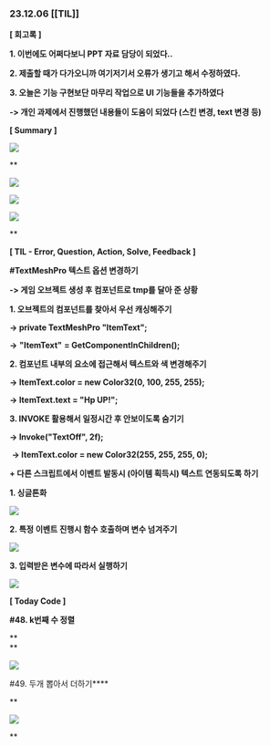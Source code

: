 ### 23.12.06 [[TIL]]

**[ 회고록 ]**

**1. 이번에도 어쩌다보니 PPT 자료 담당이 되었다..**

**2. 제출할 때가 다가오니까 여기저기서 오류가 생기고 해서 수정하였다.**

**3. 오늘은 기능 구현보단 마무리 작업으로 UI 기능들을 추가하였다**

**-> 개인 과제에서 진행했던 내용들이 도움이 되었다 (스킨 변경, text 변경 등)**

  

****[ Summary ]****

**[![](https://blogger.googleusercontent.com/img/b/R29vZ2xl/AVvXsEgeNIgDc0z_9aw4wJrNseIiZRqrStZuyUAV1p4N9cDXPT4NzLGwGYcB_Wk8rVTqwamybIKj2O5SdL6FE11s4vdCA-RY0-4_DsqfPE7MH2_pa9CGcPnci3ALYhnitoGP0jAHKCFXTndcw32vn85kBO7ZJgxPVsEsMaGgaMQbI3MrXMvINCNBvL2tdFwvjP81/s320/%EC%8A%A4%ED%81%AC%EB%A6%B0%EC%83%B7%202023-12-06%20212946.png)](https://www.blogger.com/blog/post/edit/3583706664799492072/8290240683530276804#)**

**  

[![](https://blogger.googleusercontent.com/img/b/R29vZ2xl/AVvXsEjw0XzOtsA-uqY1YCPcsaPD05IaLFX0hkLXB-BaQVaxlOQ8JlqdiDu-6AdU9DxwyF2QOqnnHndMc0n812HVGXkgZzCiCU-pSVnHs-eWoy2I6OGrD2shlsvPgLsi1mxkq-91S5oRCIXp5U6NF_dKPSkCHBQvYqX2NJTwLHoEVqsejyuF3bwt03Flkn3Sht-T/s320/%EC%8A%A4%ED%81%AC%EB%A6%B0%EC%83%B7%202023-12-06%20211730.png)](https://www.blogger.com/blog/post/edit/3583706664799492072/8290240683530276804#)

  

[![](https://blogger.googleusercontent.com/img/b/R29vZ2xl/AVvXsEhOh1b-OJxqjhUx2X8TfBBpFwX72cDqdswvrzYdy7i9Xvt8fMXtz2qptbCaWgrtYBWztD8Q-hXWd8rt3IH83h8abJrtXHN3q3Xhyn21SxREjeGppjUb0BvM36Ozf2IG0S3pWtfJDDvna_0TN4udZbUxEzVccED0Xxm87XOpMu9VnD8L5HM8CL-GvgmlRTv7/s320/%EC%8A%A4%ED%81%AC%EB%A6%B0%EC%83%B7%202023-12-06%20211749.png)](https://www.blogger.com/blog/post/edit/3583706664799492072/8290240683530276804#)

  

[![](https://blogger.googleusercontent.com/img/b/R29vZ2xl/AVvXsEgudaPw5N9EC8H8-4151vMdHBYP0TTig6O1JUWNWd4CCuxCmnSpdTElO1ZE6vKhFx4pVSSk0pmS-DH9kksG-d0I7yO2W3qPwLWoGIEebQwbs83EomIK1CAjbn4Bq7ElaFeP1NGHc1qIi0PewXc402oxn2QUJtleq1SW49c3cqysUE0qk1OLhH-h1tquwVYZ/s320/%EC%8A%A4%ED%81%AC%EB%A6%B0%EC%83%B7%202023-12-06%20212314.png)](https://www.blogger.com/blog/post/edit/3583706664799492072/8290240683530276804#)

  
**

******[ TIL - Error, Question, Action, Solve, Feedback ]******

******#TextMeshPro 텍스트 옵션 변경하기****** 

******-> 게임 오브젝트 생성 후 컴포넌트로 tmp를 달아 준 상황******

**1. 오브젝트의 컴포넌트를 찾아서 우선 캐싱해주기**

**-> private TextMeshPro "ItemText";**

**->** **"****ItemText****"** **= GetComponentInChildren<TextMeshPro>();**

**2. 컴포넌트 내부의 요소에 접근해서 텍스트와 색 변경해주기**

**-> ItemText.color = new Color32(0, 100, 255, 255);**

**-> ItemText.text = "Hp UP!";**

**3. INVOKE 활용해서 일정시간 후 안보이도록 숨기기**

**-> Invoke("TextOff", 2f);**

 **-> ItemText.color = new Color32(255, 255, 255, 0);**

******+ 다른 스크립트에서 이벤트 발동시 (아이템 획득시) 텍스트 연동되도록 하기******

******1. 싱글톤화******

[![](https://blogger.googleusercontent.com/img/b/R29vZ2xl/AVvXsEiNzsGPDOc2lNVj5o3Ao2IO1sODUNbJ5z-OVOXYycmoBswSIWI9srcYmSTc-hMcL-1k5TcSx4qk72usi_8ErFCxWyWHJwDZY5D_HS_1EJMWNTiI7wccObR0UJGWzwdTkcRtxMAffqnr1_U5OkNPLpQr06BknEp8xDz7OQDAP_mjfVeb7UMWC-cHK88ZmfAd/s1600/%EC%8A%A4%ED%81%AC%EB%A6%B0%EC%83%B7%202023-12-06%20142501.png)](https://www.blogger.com/blog/post/edit/3583706664799492072/8290240683530276804#)

  

**2. 특정 이벤트 진행시 함수 호출하며 변수 넘겨주기**

  

[![](https://blogger.googleusercontent.com/img/b/R29vZ2xl/AVvXsEhHauhd8COwwKVlnamDsc_-mHD6BfY8US3gsFfU9433rh_I4S84nOjhszUlxmAipSZvC9_ttCfeqAYF9pzDJVgW2CV6pwYG8kOMBUv4xjQpOQN_oCHpOutHcCdB6LQdAxoHsY0uxpFOTkgAWJeVnfXjmtgBWylizbhZHsszOnGSQfczI4aI5Ryw_BYa9G1w/s320/%EC%8A%A4%ED%81%AC%EB%A6%B0%EC%83%B7%202023-12-06%20142510.png)](https://www.blogger.com/blog/post/edit/3583706664799492072/8290240683530276804#)

**3. 입력받은 변수에 따라서 실행하기**

  

[![](https://blogger.googleusercontent.com/img/b/R29vZ2xl/AVvXsEj5-h35k5jJxYGoH2sojwpiYNRTaDEdZIm8Czp5lGzJN75JxLA-pcBEpWbRluHRsRcKeDayD0wws8ZxwpJ_qq675XzQpWsqjWIxUARqA2vsGigTGhWTg_40tOdQG2aIaM8AE4HLChOjMSZw8_ibh7R88EbI5Qk4iutlm-_iyH0d52K3HUo85hgspreiqxMw/s320/%EC%8A%A4%ED%81%AC%EB%A6%B0%EC%83%B7%202023-12-06%20142521.png)](https://www.blogger.com/blog/post/edit/3583706664799492072/8290240683530276804#)

  

  

****[ Today Code ]****

****#48. k번째 수 정렬****

**  
**

[![](https://blogger.googleusercontent.com/img/b/R29vZ2xl/AVvXsEjP1boqQ0mCcnXm0oXLeS5CiEb3xIWu5bx4G5T4LnV9pppmJxmFrqXx-LyAi-bKKc_5TSQtzgm0oAgPVYjwsfVBzCSqtIj6sLJwY9I859cIg2DtRlysL5kLwVHEW4EDncJfy37wFXzC4ZEdDlv7kF7fI7ZKLHv-oHY-s7ATMm-L9Nly34JcRrpIjLdSX25O/s320/%EC%8A%A4%ED%81%AC%EB%A6%B0%EC%83%B7%202023-12-06%20093600.png)](https://www.blogger.com/blog/post/edit/3583706664799492072/8290240683530276804#)

  

#49. 두개 뽑아서 더하기****

**

[![](https://blogger.googleusercontent.com/img/b/R29vZ2xl/AVvXsEiSNbrwV8BzBHrv1dNjZzO4XCPAwmbjW2R2pAWHrsGZGCXCP100GjWGtxkFod-dSBQ5GFk_cJKIfLb4rmYGkz-ArYbj7aX4jmB1F6PKLAU-hsW_rJlsBeFFbw0L5RHnoCKnT-qMLdnl5Mh8u0IKRyjeXn_V7c1yk2VEAsnKGdLtHe1AgxebmrgsA1MhEy7E/s320/%EC%8A%A4%ED%81%AC%EB%A6%B0%EC%83%B7%202023-12-06%20095723.png)](https://www.blogger.com/blog/post/edit/3583706664799492072/8290240683530276804#)

  
**